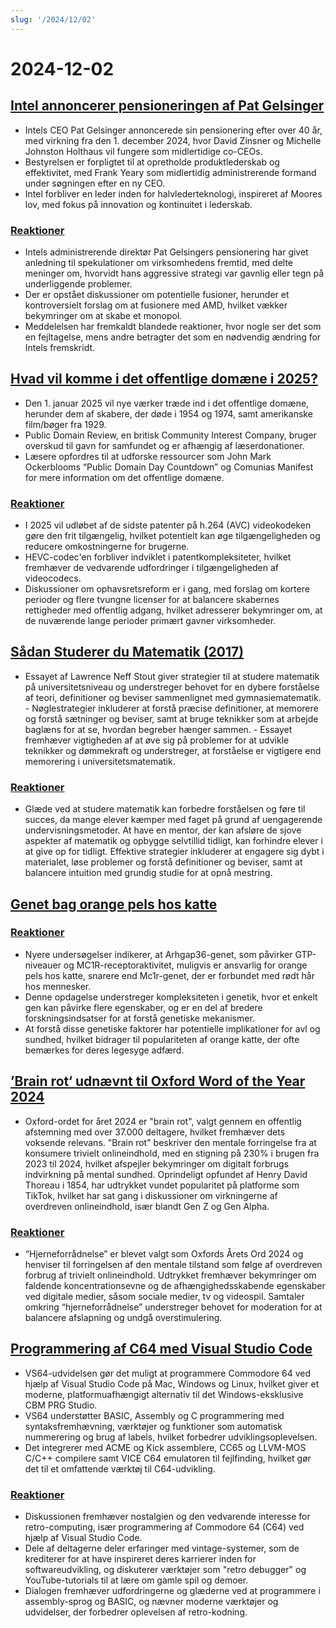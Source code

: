 ```yaml
---
slug: '/2024/12/02'
---
```


# 2024-12-02

## [Intel annoncerer pensioneringen af Pat Gelsinger](https://www.intel.com/content/www/us/en/newsroom/news/intel-ceo-news-dec-2024.html)

- Intels CEO Pat Gelsinger annoncerede sin pensionering efter over 40 år, med virkning fra den 1. december 2024, hvor David Zinsner og Michelle Johnston Holthaus vil fungere som midlertidige co-CEOs.
- Bestyrelsen er forpligtet til at opretholde produktlederskab og effektivitet, med Frank Yeary som midlertidig administrerende formand under søgningen efter en ny CEO.
- Intel forbliver en leder inden for halvlederteknologi, inspireret af Moores lov, med fokus på innovation og kontinuitet i lederskab.

### [Reaktioner](https://news.ycombinator.com/item?id=42296067)

- Intels administrerende direktør Pat Gelsingers pensionering har givet anledning til spekulationer om virksomhedens fremtid, med delte meninger om, hvorvidt hans aggressive strategi var gavnlig eller tegn på underliggende problemer.
- Der er opstået diskussioner om potentielle fusioner, herunder et kontroversielt forslag om at fusionere med AMD, hvilket vækker bekymringer om at skabe et monopol.
- Meddelelsen har fremkaldt blandede reaktioner, hvor nogle ser det som en fejltagelse, mens andre betragter det som en nødvendig ændring for Intels fremskridt.

## [Hvad vil komme i det offentlige domæne i 2025?](https://publicdomainreview.org/features/entering-the-public-domain/2025/)

- Den 1. januar 2025 vil nye værker træde ind i det offentlige domæne, herunder dem af skabere, der døde i 1954 og 1974, samt amerikanske film/bøger fra 1929.
- Public Domain Review, en britisk Community Interest Company, bruger overskud til gavn for samfundet og er afhængig af læserdonationer.
- Læsere opfordres til at udforske ressourcer som John Mark Ockerblooms “Public Domain Day Countdown” og Comunias Manifest for mere information om det offentlige domæne.

### [Reaktioner](https://news.ycombinator.com/item?id=42290448)

- I 2025 vil udløbet af de sidste patenter på h.264 (AVC) videokodeken gøre den frit tilgængelig, hvilket potentielt kan øge tilgængeligheden og reducere omkostningerne for brugerne.
- HEVC-codec'en forbliver indviklet i patentkompleksiteter, hvilket fremhæver de vedvarende udfordringer i tilgængeligheden af videocodecs.
- Diskussioner om ophavsretsreform er i gang, med forslag om kortere perioder og flere tvungne licenser for at balancere skabernes rettigheder med offentlig adgang, hvilket adresserer bekymringer om, at de nuværende lange perioder primært gavner virksomheder.

## [Sådan Studerer du Matematik (2017)](https://www.math.uh.edu/~dblecher/pf2.html)

- Essayet af Lawrence Neff Stout giver strategier til at studere matematik på universitetsniveau og understreger behovet for en dybere forståelse af teori, definitioner og beviser sammenlignet med gymnasiematematik. - Nøglestrategier inkluderer at forstå præcise definitioner, at memorere og forstå sætninger og beviser, samt at bruge teknikker som at arbejde baglæns for at se, hvordan begreber hænger sammen. - Essayet fremhæver vigtigheden af at øve sig på problemer for at udvikle teknikker og dømmekraft og understreger, at forståelse er vigtigere end memorering i universitetsmatematik.

### [Reaktioner](https://news.ycombinator.com/item?id=42290996)

- Glæde ved at studere matematik kan forbedre forståelsen og føre til succes, da mange elever kæmper med faget på grund af uengagerende undervisningsmetoder. At have en mentor, der kan afsløre de sjove aspekter af matematik og opbygge selvtillid tidligt, kan forhindre elever i at give op for tidligt. Effektive strategier inkluderer at engagere sig dybt i materialet, løse problemer og forstå definitioner og beviser, samt at balancere intuition med grundig studie for at opnå mestring.

## [Genet bag orange pels hos katte](https://www.science.org/content/article/gene-behind-orange-fur-cats-found-last)

### [Reaktioner](https://news.ycombinator.com/item?id=42291386)

- Nyere undersøgelser indikerer, at Arhgap36-genet, som påvirker GTP-niveauer og MC1R-receptoraktivitet, muligvis er ansvarlig for orange pels hos katte, snarere end Mc1r-genet, der er forbundet med rødt hår hos mennesker.
- Denne opdagelse understreger kompleksiteten i genetik, hvor et enkelt gen kan påvirke flere egenskaber, og er en del af bredere forskningsindsatser for at forstå genetiske mekanismer.
- At forstå disse genetiske faktorer har potentielle implikationer for avl og sundhed, hvilket bidrager til populariteten af orange katte, der ofte bemærkes for deres legesyge adfærd.

## [’Brain rot‘ udnævnt til Oxford Word of the Year 2024](https://corp.oup.com/news/brain-rot-named-oxford-word-of-the-year-2024/)

- Oxford-ordet for året 2024 er "brain rot", valgt gennem en offentlig afstemning med over 37.000 deltagere, hvilket fremhæver dets voksende relevans. "Brain rot" beskriver den mentale forringelse fra at konsumere trivielt onlineindhold, med en stigning på 230% i brugen fra 2023 til 2024, hvilket afspejler bekymringer om digitalt forbrugs indvirkning på mental sundhed. Oprindeligt opfundet af Henry David Thoreau i 1854, har udtrykket vundet popularitet på platforme som TikTok, hvilket har sat gang i diskussioner om virkningerne af overdreven onlineindhold, især blandt Gen Z og Gen Alpha.

### [Reaktioner](https://news.ycombinator.com/item?id=42292294)

- “Hjerneforrådnelse” er blevet valgt som Oxfords Årets Ord 2024 og henviser til forringelsen af den mentale tilstand som følge af overdreven forbrug af trivielt onlineindhold. Udtrykket fremhæver bekymringer om faldende koncentrationsevne og de afhængighedsskabende egenskaber ved digitale medier, såsom sociale medier, tv og videospil. Samtaler omkring “hjerneforrådnelse” understreger behovet for moderation for at balancere afslapning og undgå overstimulering.

## [Programmering af C64 med Visual Studio Code](https://retrogamecoders.com/c64-visual-studio-code/)

- VS64-udvidelsen gør det muligt at programmere Commodore 64 ved hjælp af Visual Studio Code på Mac, Windows og Linux, hvilket giver et moderne, platformuafhængigt alternativ til det Windows-eksklusive CBM PRG Studio.
- VS64 understøtter BASIC, Assembly og C programmering med syntaksfremhævning, værktøjer og funktioner som automatisk nummerering og brug af labels, hvilket forbedrer udviklingsoplevelsen.
- Det integrerer med ACME og Kick assemblere, CC65 og LLVM-MOS C/C++ compilere samt VICE C64 emulatoren til fejlfinding, hvilket gør det til et omfattende værktøj til C64-udvikling.

### [Reaktioner](https://news.ycombinator.com/item?id=42290861)

- Diskussionen fremhæver nostalgien og den vedvarende interesse for retro-computing, især programmering af Commodore 64 (C64) ved hjælp af Visual Studio Code.
- Dele af deltagerne deler erfaringer med vintage-systemer, som de krediterer for at have inspireret deres karrierer inden for softwareudvikling, og diskuterer værktøjer som "retro debugger" og YouTube-tutorials til at lære om gamle spil og demoer.
- Dialogen fremhæver udfordringerne og glæderne ved at programmere i assembly-sprog og BASIC, og nævner moderne værktøjer og udvidelser, der forbedrer oplevelsen af retro-kodning.

<head>
  <meta property="og:title" content="Intel annoncerer pensioneringen af Pat Gelsinger" />
  <meta property="og:type" content="website" />
  <meta property="og:image" content="https://og.cho.sh/api/og/?title=Intel%20annoncerer%20pensioneringen%20af%20Pat%20Gelsinger&subheading=mandag%20den%202.%20december%202024%3A%20Resum%C3%A9%20af%20Hacker%20News" />
</head>
